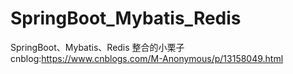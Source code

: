 # SpringBoot_Mybatis_Redis
SpringBoot、Mybatis、Redis 整合的小栗子
cnblog:https://www.cnblogs.com/M-Anonymous/p/13158049.html
